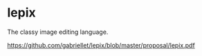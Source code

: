 # lepix

The classy image editing language.

https://github.com/gabriellet/lepix/blob/master/proposal/lepix.pdf
